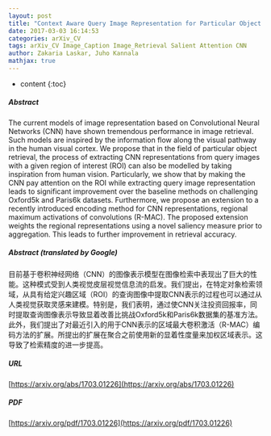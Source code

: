 ```yaml
---
layout: post
title: "Context Aware Query Image Representation for Particular Object Retrieval"
date: 2017-03-03 16:14:53
categories: arXiv_CV
tags: arXiv_CV Image_Caption Image_Retrieval Salient Attention CNN
author: Zakaria Laskar, Juho Kannala
mathjax: true
---
```


* content
{:toc}

##### Abstract
The current models of image representation based on Convolutional Neural Networks (CNN) have shown tremendous performance in image retrieval. Such models are inspired by the information flow along the visual pathway in the human visual cortex. We propose that in the field of particular object retrieval, the process of extracting CNN representations from query images with a given region of interest (ROI) can also be modelled by taking inspiration from human vision. Particularly, we show that by making the CNN pay attention on the ROI while extracting query image representation leads to significant improvement over the baseline methods on challenging Oxford5k and Paris6k datasets. Furthermore, we propose an extension to a recently introduced encoding method for CNN representations, regional maximum activations of convolutions (R-MAC). The proposed extension weights the regional representations using a novel saliency measure prior to aggregation. This leads to further improvement in retrieval accuracy.

##### Abstract (translated by Google)
目前基于卷积神经网络（CNN）的图像表示模型在图像检索中表现出了巨大的性能。这种模式受到人类视觉皮层视觉信息流的启发。我们提出，在特定对象检索领域，从具有给定兴趣区域（ROI）的查询图像中提取CNN表示的过程也可以通过从人类视觉获取灵感来建模。特别是，我们表明，通过使CNN关注投资回报率，同时提取查询图像表示导致显着改善比挑战Oxford5k和Paris6k数据集的基准方法。此外，我们提出了对最近引入的用于CNN表示的区域最大卷积激活（R-MAC）编码方法的扩展。所提出的扩展在聚合之前使用新的显着性度量来加权区域表示。这导致了检索精度的进一步提高。

##### URL
[https://arxiv.org/abs/1703.01226](https://arxiv.org/abs/1703.01226)

##### PDF
[https://arxiv.org/pdf/1703.01226](https://arxiv.org/pdf/1703.01226)

